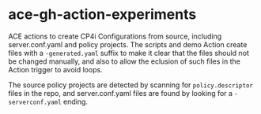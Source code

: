 # ace-gh-action-experiments
ACE actions to create CP4i Configurations from source, including server.conf.yaml and policy projects. 
The scripts and demo Action create files with a `-generated.yaml` suffix to make it clear that the
files should not be changed manually, and also to allow the eclusion of such files in the Action
trigger to avoid loops.

The source policy projects are detected by scanning for `policy.descriptor` files in the repo, and 
server.conf.yaml files are found by looking for a `-serverconf.yaml` ending.